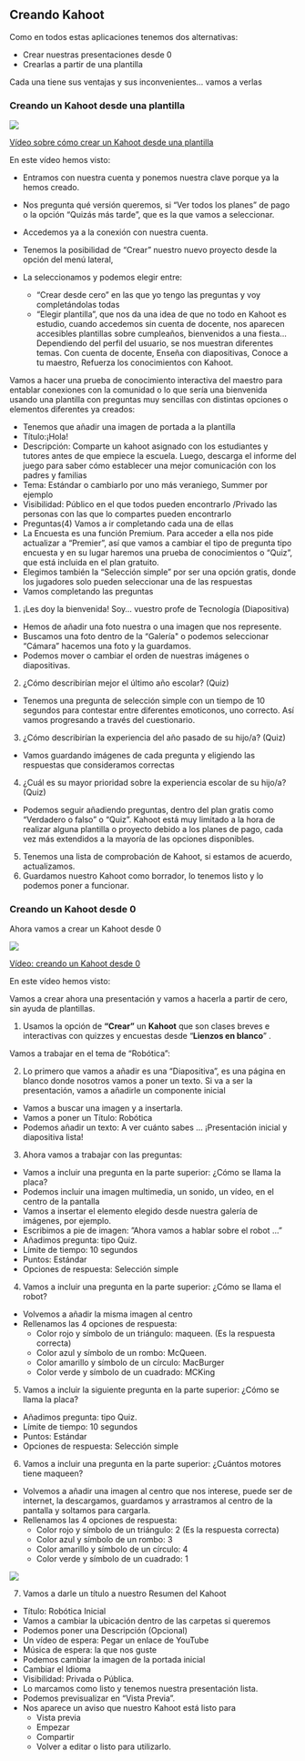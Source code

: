 ## Creando Kahoot

Como en todos estas aplicaciones tenemos dos alternativas:

* Crear nuestras presentaciones desde 0
* Crearlas a partir de una plantilla

Cada una tiene sus ventajas y sus inconvenientes... vamos a verlas

### Creando un Kahoot desde una plantilla

[![](portadaN-4.1.kahoot-creando-plantilla.png)](https://youtu.be/aynhqfpR4c0)

[Vídeo sobre cómo crear un Kahoot desde una plantilla](https://drive.google.com/file/d/1Eq81efDnuaRAWE7g_KcukDTAocLo-onM/view?usp=drive_link)

En este vídeo hemos visto:

* Entramos con nuestra cuenta y ponemos nuestra clave porque ya la hemos creado.
* Nos pregunta qué versión queremos, si “Ver todos los planes” de pago o la opción “Quizás más tarde”, que es la que vamos a seleccionar.
* Accedemos ya a la conexión con nuestra cuenta.
* Tenemos la posibilidad de “Crear” nuestro nuevo proyecto desde la opción del menú lateral, 
* La seleccionamos y podemos elegir entre: 

    - “Crear desde cero” en las que yo tengo las preguntas y voy completándolas todas 
    - “Elegir plantilla”, que nos da una idea de que no todo en Kahoot es estudio, cuando accedemos sin cuenta de docente, nos aparecen accesibles plantillas sobre cumpleaños, bienvenidos a una fiesta… Dependiendo del perfil del usuario, se nos muestran diferentes temas. Con cuenta de docente, Enseña con diapositivas, Conoce a tu maestro, Refuerza los conocimientos con Kahoot.

Vamos a hacer una prueba de conocimiento interactiva del maestro para entablar conexiones con la comunidad o lo que sería una bienvenida usando una plantilla con preguntas muy sencillas con distintas opciones o elementos diferentes ya creados:

* Tenemos que añadir una imagen de portada a la plantilla
* Título:¡Hola!
* Descripción: Comparte un kahoot asignado con los estudiantes y tutores antes de que empiece la escuela. Luego, descarga el informe del juego para saber cómo establecer  una mejor comunicación con los padres y familias
* Tema: Estándar o cambiarlo por uno más veraniego, Summer por ejemplo
* Visibilidad: Público en el que todos pueden encontrarlo /Privado las personas con las que lo compartes pueden encontrarlo
* Preguntas(4) Vamos a ir completando cada una de ellas
* La Encuesta es una función Premium. Para acceder a ella nos pide actualizar a “Premier”, así que vamos a cambiar el tipo de pregunta tipo encuesta  y en su lugar haremos una prueba de conocimientos o “Quiz”, que está incluida en el plan gratuito.
* Elegimos también la “Selección simple” por ser una opción gratis, donde los jugadores solo pueden seleccionar una de las respuestas
* Vamos completando las preguntas

1. ¡Les doy la bienvenida! Soy… vuestro profe de Tecnología (Diapositiva)

* Hemos de añadir una foto nuestra o una imagen que nos represente. 
* Buscamos una foto dentro de la “Galería" o podemos seleccionar “Cámara” hacemos una foto y la guardamos. 
* Podemos mover o cambiar el orden de nuestras imágenes o diapositivas.

2. ¿Cómo describirían mejor el último año escolar? (Quiz)

* Tenemos una pregunta de selección simple con un tiempo de 10 segundos para contestar  entre diferentes emoticonos, uno correcto. Así vamos progresando a través del cuestionario.

3. ¿Cómo describirían la experiencia del año pasado de su hijo/a? (Quiz)

* Vamos guardando imágenes de cada pregunta y eligiendo las respuestas que consideramos correctas

4. ¿Cuál es su mayor prioridad sobre la experiencia escolar de su hijo/a? (Quiz)

* Podemos seguir añadiendo preguntas, dentro del plan gratis como “Verdadero o falso” o “Quiz”. Kahoot está muy limitado a la hora de realizar alguna plantilla o proyecto debido a los planes de pago, cada vez más extendidos a la mayoría de las opciones disponibles.

5. Tenemos una lista de comprobación de Kahoot, si estamos de acuerdo, actualizamos.
6. Guardamos nuestro Kahoot como borrador, lo tenemos listo y lo podemos poner a funcionar.


### Creando un Kahoot desde 0

Ahora vamos a crear un Kahoot desde 0

[![](portadaN-4.1.kahoot-creando-cero.png)](https://youtu.be/LMF8HT2HE-Y)

[Vídeo: creando un Kahoot desde 0](https://drive.google.com/file/d/1JL8ryATSlUHrz8WEFLhumLrPiefU_XNZ/view?usp=drive_link)

En este vídeo hemos visto:

Vamos a crear ahora una presentación y vamos a hacerla a partir de cero, sin ayuda de plantillas.

1. Usamos la opción de **“Crear”** un **Kahoot** que son clases breves e interactivas con quizzes y encuestas desde “**Lienzos en blanco**” .

Vamos a trabajar en el tema de “Robótica”:

2. Lo primero que vamos a añadir es una “Diapositiva”, es una página en blanco donde nosotros vamos a poner un texto. Si va a ser la presentación, vamos a añadirle un componente inicial

* Vamos a buscar una imagen y a insertarla.
* Vamos a poner un Título: Robótica
* Podemos añadir un texto: A ver cuánto sabes … ¡Presentación inicial y diapositiva lista!

3. Ahora vamos a trabajar con las preguntas:

* Vamos a incluir una pregunta en la parte superior: ¿Cómo se llama la placa?
* Podemos incluir una imagen multimedia, un sonido, un vídeo, en el centro de la pantalla
* Vamos a insertar el elemento elegido desde nuestra galería de imágenes, por ejemplo.
* Escribimos a pie de imagen: ”Ahora vamos a hablar sobre el robot …”
* Añadimos pregunta: tipo Quiz.
* Límite de tiempo: 10 segundos
* Puntos: Estándar
* Opciones de respuesta: Selección simple

4. Vamos a incluir una pregunta en la parte superior: ¿Cómo se llama el robot?

* Volvemos a añadir la misma imagen al centro
* Rellenamos las 4 opciones de respuesta:
    - Color rojo y símbolo de un triángulo: maqueen. (Es la respuesta correcta)
    - Color azul y símbolo de un rombo: McQueen.
    - Color amarillo y símbolo de un círculo: MacBurger
    - Color verde y símbolo de un cuadrado: MCKing

5. Vamos a incluir la siguiente pregunta en la parte superior: ¿Cómo se llama la placa?

* Añadimos pregunta: tipo Quiz.
* Límite de tiempo: 10 segundos
* Puntos: Estándar
* Opciones de respuesta: Selección simple

6. Vamos a incluir una pregunta en la parte superior: ¿Cuántos motores tiene maqueen?

* Volvemos a añadir una imagen al centro que nos interese, puede ser de internet, la descargamos, guardamos y arrastramos al centro de la pantalla y soltamos para cargarla.
* Rellenamos las 4 opciones de respuesta:
    - Color rojo y símbolo de un triángulo: 2 (Es la respuesta correcta)
    - Color azul y símbolo de un rombo: 3
    - Color amarillo y símbolo de un círculo: 4
    - Color verde y símbolo de un cuadrado: 1

![](Creando-kahoot-desde-cero.jpeg)

7. Vamos a darle un título a nuestro Resumen del Kahoot
* Título: Robótica Inicial
* Vamos a cambiar la ubicación dentro de las carpetas si queremos
* Podemos poner una Descripción (Opcional)
* Un vídeo de espera: Pegar un enlace de YouTube
* Música de espera: la que nos guste
* Podemos cambiar la imagen de la portada inicial
* Cambiar el Idioma
* Visibilidad: Privada o Pública.
* Lo marcamos como listo y tenemos nuestra presentación lista.
* Podemos previsualizar en “Vista Previa”.
* Nos aparece un aviso que nuestro Kahoot está listo para
    - Vista previa
    - Empezar
    - Compartir
    - Volver a editar o listo para utilizarlo.


